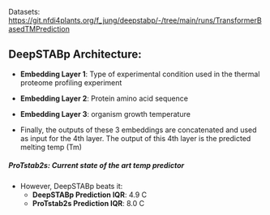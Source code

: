Datasets: https://git.nfdi4plants.org/f_jung/deepstabp/-/tree/main/runs/TransformerBasedTMPrediction

## DeepSTABp Architecture:
- **Embedding Layer 1**: Type of experimental condition used in the thermal proteome profiling experiment
- **Embedding Layer 2**: Protein amino acid sequence
- **Embedding Layer 3**: organism growth temperature

- Finally, the outputs of these 3 embeddings are concatenated and used as input for the 4th layer. The output of this 4th layer is the predicted melting temp (Tm)


##### ProTstab2s: Current state of the art temp predictor
- However, DeepSTABp beats it:
	- **DeepSTABp Prediction IQR**: 4.9 C
	- **ProTstab2s Prediction IQR**: 8.0 C
